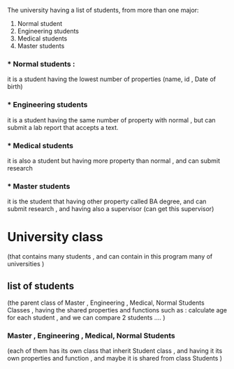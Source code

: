 
The university having a list of students, from more than one major:
1. Normal student
2. Engineering students
3. Medical students
4. Master students

### * Normal students :
it is a student having the lowest number of properties (name, id , Date of birth)

### * Engineering students
it is a student having the same number of property with normal , but can submit a lab report that accepts a text.

### * Medical students
it is also a student but having more property than normal , and can submit research

### * Master students
it is the student that having other property called BA degree, and can submit research , and having also a supervisor (can get this supervisor)

# University class 
(that contains many students , and can contain in this program many of universities )
## list of students 
(the parent class of Master , Engineering , Medical, Normal Students Classes , having the shared properties and functions
such as : calculate age for each student , and we can compare 2 students .... )
### Master , Engineering , Medical, Normal Students 
(each of them has its own class that inherit Student class , and having it its own properties and function , and maybe it is shared from class Students )



